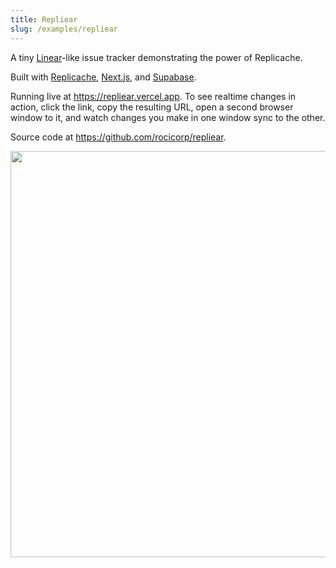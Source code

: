```yaml
---
title: Repliear
slug: /examples/repliear
---
```


A tiny [Linear](https://linear.app)-like issue tracker demonstrating the power of Replicache.

Built with [Replicache](https://replicache.dev), [Next.js](https://nextjs.org/), and
[Supabase](https://supabase.com/).

Running live at https://repliear.vercel.app. To see realtime changes in action, click the link, copy the resulting URL, open a second browser window to it, and watch changes you make in one window sync to the other.

Source code at https://github.com/rocicorp/repliear.

<p class="text--center">
  <img src="/img/setup/repliear.webp" width="650"/>
</p>
